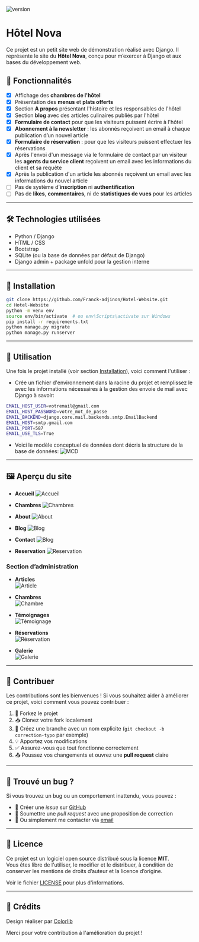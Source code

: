 ![version](https://img.shields.io/badge/version-1.0.0-green)

# Hôtel Nova

Ce projet est un petit site web de démonstration réalisé avec Django. Il représente le site du **Hôtel Nova**, conçu pour m’exercer à Django et aux bases du développement web.

## 🌟 Fonctionnalités

- [x] Affichage des **chambres de l'hôtel**
- [x] Présentation des **menus** et **plats offerts**
- [x] Section **A propos** présentant l'histoire et les responsables de l'hôtel
- [x] Section **blog** avec des articles culinaires publiés par l'hôtel
- [x] **Formulaire de contact** pour que les visiteurs puissent écrire à l'hôtel
- [x] **Abonnement à la newsletter** : les abonnés reçoivent un email à chaque publication d’un nouvel article
- [x] **Formulaire de réservation** : pour que les visiteurs puissent effectuer les réservations
- [x] Après l'envoi d'un message via le formulaire de contact par un visiteur les **agents du service client** reçoivent un email avec les informations du client et sa requête
- [x] Après la publication d'un article les abonnés reçoivent un email avec les informations du nouvel article
- [ ] Pas de système d’**inscription** ni **authentification**
- [ ] Pas de **likes**, **commentaires**, ni de **statistiques de vues** pour les articles

---

## 🛠️ Technologies utilisées

- Python / Django
- HTML / CSS
- Bootstrap
- SQLite (ou la base de données par défaut de Django)
- Django admin + package unfold pour la gestion interne

---

## 📝 Installation

```bash
git clone https://github.com/Franck-adjinon/Hotel-Website.git
cd Hotel-Website
python -m venv env
source env/bin/activate  # ou env\Scripts\activate sur Windows
pip install -r requirements.txt
python manage.py migrate
python manage.py runserver
```

---

## 🚀 Utilisation

Une fois le projet installé (voir section [Installation](#installation)), voici comment l'utiliser :

- Crée un fichier d'environnement dans la racine du projet et remplissez le avec les informations nécessaires à la gestion des envoie de mail avec Django à savoir:

```bash
EMAIL_HOST_USER=votremail@gmail.com
EMAIL_HOST_PASSWORD=votre_mot_de_passe
EMAIL_BACKEND=django.core.mail.backends.smtp.EmailBackend
EMAIL_HOST=smtp.gmail.com
EMAIL_PORT=587
EMAIL_USE_TLS=True
```

- Voici le modèle conceptuel de données dont décris la structure de la base de données:
  ![MCD](nova/static/docs/MCD.png)

---

## 🖼️ Aperçu du site

- **Accueil**
  ![Accueil](nova/static/docs/home_1.png)

- **Chambres**
  ![Chambres](nova/static/docs/rooms_1.png)

- **About**
  ![About](nova/static/docs/about_1.png)

- **Blog**
  ![Blog](nova/static/docs/blog_1.png)

- **Contact**
  ![Blog](nova/static/docs/contact_1.png)

- **Reservation**
  ![Reservation](nova/static/docs/reservation_1.png)

### Section d’administration

- **Articles**  
  ![Article](nova/static/docs/article_1.png)

- **Chambres**  
  ![Chambre](nova/static/docs/rooms_1.png)

- **Témoignages**  
  ![Témoignage](nova/static/docs/testimony.png)

- **Réservations**  
  ![Réservation](nova/static/docs/reservation_3.png)

- **Galerie**  
  ![Galerie](nova/static/docs/Gallerie_1.png)

---

## 🤝 Contribuer

Les contributions sont les bienvenues ! Si vous souhaitez aider à améliorer ce projet, voici comment vous pouvez contribuer :

1. 🍴 Forkez le projet
2. 📥 Clonez votre fork localement
3. 🔧 Créez une branche avec un nom explicite (`git checkout -b correction-typo` par exemple)
4. 💡 Apportez vos modifications
5. ✅ Assurez-vous que tout fonctionne correctement
6. 📤 Poussez vos changements et ouvrez une **pull request** claire

---

## 🐛 Trouvé un bug ?

Si vous trouvez un bug ou un comportement inattendu, vous pouvez :

- 📩 Créer une _issue_ sur [GitHub](https://github.com/Franck-adjinon/Hotel-Website.git/issues)
- 🔧 Soumettre une _pull request_ avec une proposition de correction
- 💬 Ou simplement me contacter via [email](mailto:franckadjinon@gmail.com)

---

## 📄 Licence

Ce projet est un logiciel open source distribué sous la licence **MIT**.  
Vous êtes libre de l'utiliser, le modifier et le distribuer, à condition de conserver les mentions de droits d’auteur et la licence d’origine.

Voir le fichier [LICENSE](./LICENSE) pour plus d'informations.

---

## 🙏 Crédits

Design réaliser par [Colorlib](https://colorlib.com/)

Merci pour votre contribution à l'amélioration du projet !
